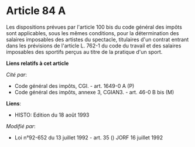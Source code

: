 # Article 84 A

Les dispositions prévues par l'article 100 bis du code général des impôts sont applicables, sous les mêmes conditions, pour
la détermination des salaires imposables des artistes du spectacle, titulaires d'un contrat entrant dans les prévisions de
l'article L. 762-1 du code du travail et des salaires imposables des sportifs perçus au titre de la pratique d'un sport.

**Liens relatifs à cet article**

_Cité par_:

  - Code général des impôts, CGI. - art. 1649-0 A (P)
  - Code général des impôts, annexe 3, CGIAN3. - art. 46-0 B bis (M)

**Liens**:

  - HISTO: Edition du 18 août 1993

_Modifié par_:

  - Loi n°92-652 du 13 juillet 1992 - art. 35 () JORF 16 juillet 1992
